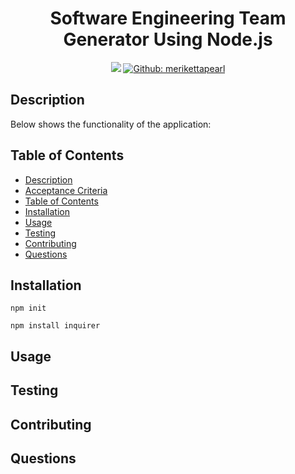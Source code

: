 <h1 align="center">Software Engineering Team Generator Using Node.js</h1>
<p align="center">
    <img src="https://img.shields.io/github/repo-size/merikettapearl212/team_Generator" />
    <a href="https://github.com/merikettapearl212">
        <img alt="Github: merikettapearl" src="https://img.shields.io/github/followers/merikettapearl212?label=follow&logoColor=grey&style=social" target="_blank" />
    </a>
</p>

## Description
Below shows the functionality of the application:

## Table of Contents
- [Description](#description)
- [Acceptance Criteria](#acceptance-criteria)
- [Table of Contents](#table-of-contents)
- [Installation](#installation)
- [Usage](#usage)
- [Testing](#testing)
- [Contributing](#contributing)
- [Questions](#questions)

## Installation
`npm init`
  
`npm install inquirer`

## Usage

## Testing

## Contributing

## Questions